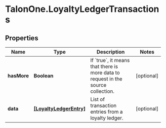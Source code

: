 # TalonOne.LoyaltyLedgerTransactions

## Properties

Name | Type | Description | Notes
------------ | ------------- | ------------- | -------------
**hasMore** | **Boolean** | If &#x60;true&#x60;, it means that there is more data to request in the source collection. | [optional] 
**data** | [**[LoyaltyLedgerEntry]**](LoyaltyLedgerEntry.md) | List of transaction entries from a loyalty ledger. | [optional] 


